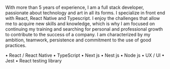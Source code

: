 With more than 5 years of experience, I am a full stack developer, passionate about technology and art in all its forms. I specialize in front end with React, React Native and Typescript.
I enjoy the challenges that allow me to acquire new skills and knowledge, which is why I am focused on continuing my training and searching for personal and professional growth to contribute to the success of a company. I am characterized by my ambition, teamwork, persistence and commitment to the use of good practices.

• React / React Native • TypeScript • Next js • Nest js • Node js
• UX / UI
• Jest • React testing library
